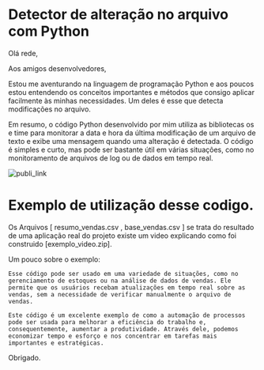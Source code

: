 # Detector de alteração no arquivo com Python

Olá rede,

Aos amigos desenvolvedores,

Estou me aventurando na linguagem de programação Python e aos poucos estou entendendo os conceitos importantes e métodos que consigo aplicar facilmente às minhas necessidades. Um deles é esse que detecta modificações no arquivo.

Em resumo, o código Python desenvolvido por mim utiliza as bibliotecas os e time para monitorar a data e hora da última modificação de um arquivo de texto e exibe uma mensagem quando uma alteração é detectada. O código é simples e curto, mas pode ser bastante útil em várias situações, como no monitoramento de arquivos de log ou de dados em tempo real.

![publi_link](https://user-images.githubusercontent.com/91014834/224878397-199461ce-497a-41ff-8949-8786a5d69ab7.gif)


# Exemplo de utilização desse codigo.

Os Arquivos [ resumo_vendas.csv , base_vendas.csv ] se trata do resultado de uma aplicação real do projeto existe um video explicando como foi construido [exemplo_video.zip].


Um pouco sobre o exemplo:

    Esse código pode ser usado em uma variedade de situações, como no gerenciamento de estoques ou na análise de dados de vendas. Ele permite que os usuários recebam atualizações em tempo real sobre as vendas, sem a necessidade de verificar manualmente o arquivo de vendas.

    Este código é um excelente exemplo de como a automação de processos pode ser usada para melhorar a eficiência do trabalho e, consequentemente, aumentar a produtividade. Através dele, podemos economizar tempo e esforço e nos concentrar em tarefas mais importantes e estratégicas.

Obrigado.
